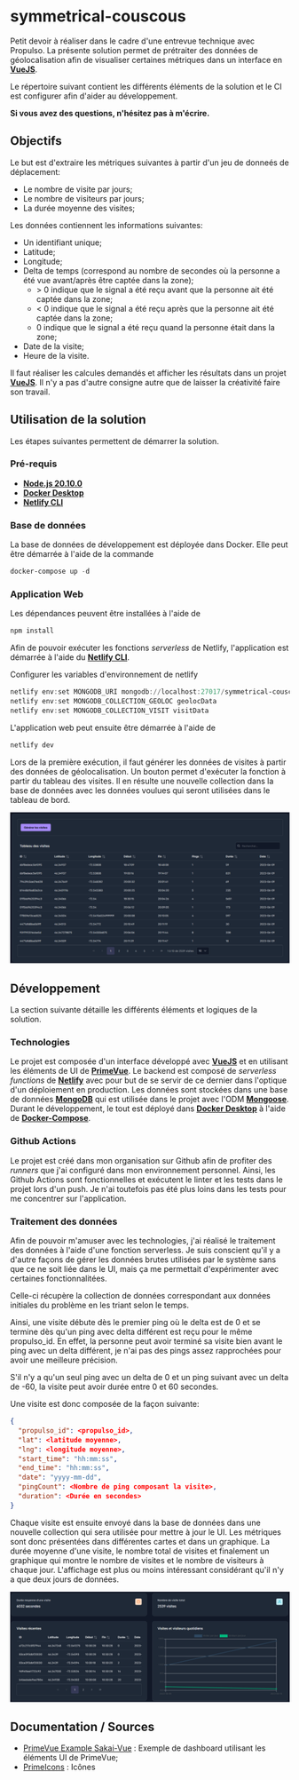 # symmetrical-couscous

Petit devoir à réaliser dans le cadre d'une entrevue technique avec Propulso. La présente solution permet de prétraiter des données de géolocalisation afin de visualiser certaines métriques dans un interface en __[VueJS](https://vuejs.org/)__.

Le répertoire suivant contient les différents éléments de la solution et le CI est configurer afin d'aider au développement. 

__Si vous avez des questions, n'hésitez pas à m'écrire.__
## Objectifs

Le but est d'extraire les métriques suivantes à partir d'un jeu de donneés de déplacement:
- Le nombre de visite par jours;
- Le nombre de visiteurs par jours;
- La durée moyenne des visites;

Les données contiennent les informations suivantes:
- Un identifiant unique;
- Latitude;
- Longitude;
- Delta de temps (correspond au nombre de secondes où la personne a été vue avant/après être captée dans la zone);
    - \> 0 indique que le signal a été reçu avant que la personne ait été captée dans la zone;
    - < 0 indique que le signal a été reçu après que la personne ait été captée dans la zone;
    - 0 indique que le signal a été reçu quand la personne était dans la zone;
- Date de la visite;
- Heure de la visite.

Il faut réaliser les calcules demandés et afficher les résultats dans un projet __[VueJS](https://vuejs.org/)__. Il n'y a pas d'autre consigne autre que de laisser la créativité faire son travail.

## Utilisation de la solution

Les étapes suivantes permettent de démarrer la solution.

### Pré-requis
- __[Node.js 20.10.0](https://nodejs.org/en)__
- __[Docker Desktop](https://www.docker.com/products/docker-desktop/)__
- __[Netlify CLI](https://www.netlify.com/platform/core/cli/)__

### Base de données
La base de données de développement est déployée dans Docker. Elle peut être démarrée à l'aide de la commande
``` powershell
docker-compose up -d
```

### Application Web
Les dépendances peuvent être installées à l'aide de
``` powershell
npm install
```

Afin de pouvoir exécuter les fonctions _serverless_ de Netlify, l'application est démarrée à l'aide du __[Netlify CLI](https://www.netlify.com/platform/core/cli/)__.


Configurer les variables d'environnement de netlify
``` powershell
netlify env:set MONGODB_URI mongodb://localhost:27017/symmetrical-couscous
netlify env:set MONGODB_COLLECTION_GEOLOC geolocData
netlify env:set MONGODB_COLLECTION_VISIT visitData
```

L'application web peut ensuite être démarrée à l'aide de
``` powershell
netlify dev
```

Lors de la première exécution, il faut générer les données de visites à partir des données de géolocalisation. Un bouton permet d'exécuter la fonction à partir du tableau des visites. Il en résulte une nouvelle collection dans la base de données avec les données voulues qui seront utilisées dans le tableau de bord.

![Visits Table](https://github.com/splendid-kitten/symmetrical-couscous/blob/main/assets/visits_table.png)

## Développement

La section suivante détaille les différents éléments et logiques de la solution.

### Technologies
Le projet est composée d'un interface développé avec __[VueJS](https://vuejs.org/)__ et en utilisant les éléments de UI de __[PrimeVue](https://primevue.org/)__. Le backend est composé de _serverless functions_ de __[Netlify](https://www.netlify.com/)__ avec pour but de se servir de ce dernier dans l'optique d'un déploiement en production. Les données sont stockées dans une base de données __[MongoDB](https://www.mongodb.com/fr-fr)__ qui est utilisée dans le projet avec l'ODM __[Mongoose](https://mongoosejs.com/)__. Durant le développement, le tout est déployé dans __[Docker Desktop](https://www.docker.com/products/docker-desktop/)__ à l'aide de __[Docker-Compose](https://docs.docker.com/compose/)__.

### Github Actions
Le projet est créé dans mon organisation sur Github afin de profiter des _runners_ que j'ai configuré dans mon environnement personnel. Ainsi, les Github Actions sont fonctionnelles et exécutent le linter et les tests dans le projet lors d'un push. Je n'ai toutefois pas été plus loins dans les tests pour me concentrer sur l'application.

### Traitement des données

Afin de pouvoir m'amuser avec les technologies, j'ai réalisé le traitement des données à l'aide d'une fonction serverless. Je suis conscient qu'il y a d'autre façons de gérer les données brutes utilisées par le système sans que ce ne soit liée dans le UI, mais ça me permettait d'expérimenter avec certaines fonctionnalitées.

Celle-ci récupère la collection de données correspondant aux données initiales du problème en les triant selon le temps.

Ainsi, une visite débute dès le premier ping où le delta est de 0 et se termine dès qu'un ping avec delta différent est reçu pour le même propulso_id. En effet, la personne peut avoir terminé sa visite bien avant le ping avec un delta différent, je n'ai pas des pings assez rapprochées pour avoir une meilleure précision.

S'il n'y a qu'un seul ping avec un delta de 0 et un ping suivant avec un delta de -60, la visite peut avoir durée entre 0 et 60 secondes. 

Une visite est donc composée de la façon suivante:
``` JSON 
{
  "propulso_id": <propulso_id>,
  "lat": <latitude moyenne>,
  "lng": <longitude moyenne>,
  "start_time": "hh:mm:ss",
  "end_time": "hh:mm:ss",
  "date": "yyyy-mm-dd",
  "pingCount": <Nombre de ping composant la visite>,
  "duration": <Durée en secondes>
}
```

Chaque visite est ensuite envoyé dans la base de données dans une nouvelle collection qui sera utilisée pour mettre à jour le UI. Les métriques sont donc présentées dans différentes cartes et dans un graphique.
La durée moyenne d'une visite, le nombre total de visites et finalement un graphique qui montre le nombre de visites et le nombre de visiteurs à chaque jour. L'affichage est plus ou moins intéressant considérant qu'il n'y a que deux jours de données.

![Visits Table](https://github.com/splendid-kitten/symmetrical-couscous/blob/main/assets/dashboard.png)

## Documentation / Sources

- [PrimeVue Example Sakai-Vue](https://github.com/primefaces/sakai-vue) : Exemple de dashboard utilisant les éléments UI de PrimeVue;
- [PrimeIcons](https://github.com/primefaces/primeicons) : Icônes